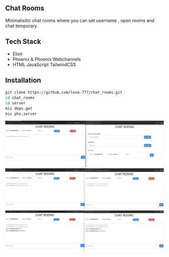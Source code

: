 ## Chat Rooms

Minimalisitic chat rooms where you can set username , open rooms and chat temporary

## Tech Stack
- Elixir
- Phoenix & Phoenix Webchannels
- HTML JavaScript TailwindCSS

## Installation

```bash
git clone https://github.com/levo-777/chat_rooms.git
cd chat_rooms
cd server
mix deps.get
mix phx.server
```

![chat_rooms](chat_rooms_1.png)
![chat_rooms](chat_rooms_2.png)
![chat_rooms](chat_rooms_3.png)
 
